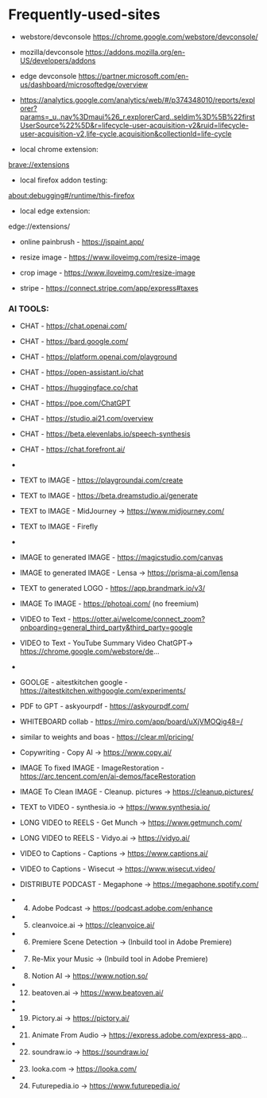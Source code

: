 # Frequently-used-sites

- webstore/devconsole https://chrome.google.com/webstore/devconsole/
- mozilla/devconsole https://addons.mozilla.org/en-US/developers/addons
- edge devconsole https://partner.microsoft.com/en-us/dashboard/microsoftedge/overview
- https://analytics.google.com/analytics/web/#/p374348010/reports/explorer?params=_u..nav%3Dmaui%26_r.explorerCard..seldim%3D%5B%22firstUserSource%22%5D&r=lifecycle-user-acquisition-v2&ruid=lifecycle-user-acquisition-v2,life-cycle,acquisition&collectionId=life-cycle

- local chrome extension:

[brave://extensions](brave://extensions)

- local firefox addon testing: 

[about:debugging#/runtime/this-firefox](about:debugging#/runtime/this-firefox)

- local edge extension: 

edge://extensions/

- online painbrush - https://jspaint.app/
- resize image - https://www.iloveimg.com/resize-image
- crop image - https://www.iloveimg.com/resize-image

- stripe - https://connect.stripe.com/app/express#taxes


### AI TOOLS:

- CHAT - https://chat.openai.com/
- CHAT - https://bard.google.com/
- CHAT - https://platform.openai.com/playground
- CHAT -  https://open-assistant.io/chat
- CHAT -  https://huggingface.co/chat
- CHAT -  https://poe.com/ChatGPT
- CHAT - https://studio.ai21.com/overview
- CHAT - https://beta.elevenlabs.io/speech-synthesis
- CHAT - https://chat.forefront.ai/
- 
- TEXT to IMAGE - https://playgroundai.com/create
- TEXT to IMAGE - https://beta.dreamstudio.ai/generate
- TEXT to IMAGE - MidJourney → https://www.midjourney.com/
- TEXT to IMAGE - Firefly
- 
- IMAGE to generated IMAGE - https://magicstudio.com/canvas
- IMAGE to generated IMAGE - Lensa → https://prisma-ai.com/lensa
- TEXT to generated LOGO - https://app.brandmark.io/v3/


- IMAGE To IMAGE - https://photoai.com/ (no freemium)

- VIDEO to Text - https://otter.ai/welcome/connect_zoom?onboarding=general_third_party&third_party=google
- VIDEO to Text - YouTube Summary Video ChatGPT→ https://chrome.google.com/webstore/de...
-  
- GOOLGE - aitestkitchen google - https://aitestkitchen.withgoogle.com/experiments/
- PDF to GPT - askyourpdf - https://askyourpdf.com/
- WHITEBOARD collab - https://miro.com/app/board/uXjVMOQig48=/
- similar to weights and boas -  https://clear.ml/pricing/
- Copywriting - Copy AI → https://www.copy.ai/


- IMAGE To fixed IMAGE - ImageRestoration - https://arc.tencent.com/en/ai-demos/faceRestoration
- IMAGE To Clean IMAGE - Cleanup. pictures → https://cleanup.pictures/

- TEXT to VIDEO - synthesia.io → https://www.synthesia.io/

- LONG VIDEO to REELS - Get Munch → https://www.getmunch.com/
- LONG VIDEO to REELS - Vidyo.ai → https://vidyo.ai/

- VIDEO to Captions - Captions → https://www.captions.ai/
- VIDEO to Captions - Wisecut → https://www.wisecut.video/

- DISTRIBUTE PODCAST - Megaphone → https://megaphone.spotify.com/

- 04. Adobe Podcast → https://podcast.adobe.com/enhance
- 05. cleanvoice.ai → https://cleanvoice.ai/
- 06. Premiere Scene Detection → (Inbuild tool in Adobe Premiere)
- 07. Re-Mix your Music → (Inbuild tool in Adobe Premiere)
- 08. Notion AI → https://www.notion.so/
- 12. beatoven.ai → https://www.beatoven.ai/

- 
- 19. Pictory.ai → https://pictory.ai/
- 21. Animate From Audio → https://express.adobe.com/express-app...
- 22. soundraw.io → https://soundraw.io/
- 23. looka.com → https://looka.com/
- 24. Futurepedia.io →  https://www.futurepedia.io/
